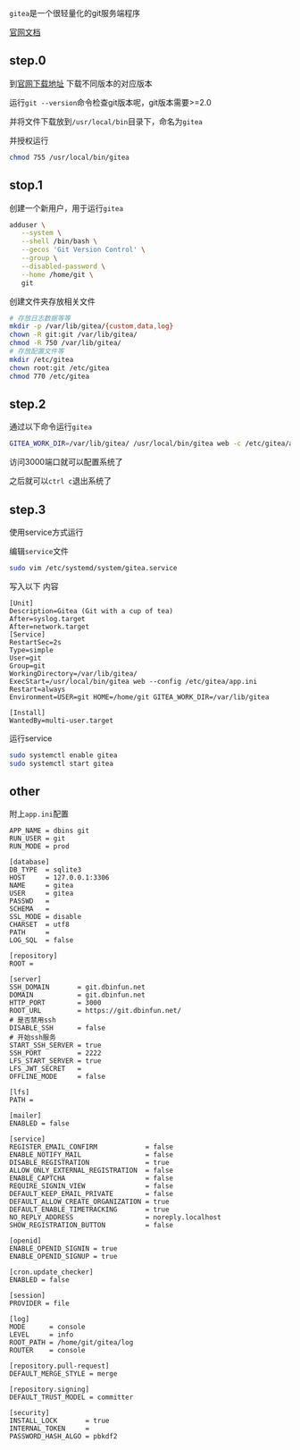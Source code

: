 `gitea`是一个很轻量化的git服务端程序

[官网文档](https://docs.gitea.com/zh-cn/)

## step.0

到[官网下载地址](https://dl.gitea.com/gitea/) 下载不同版本的对应版本

运行`git --version`命令检查git版本呢，git版本需要>=2.0

并将文件下载放到`/usr/local/bin`目录下，命名为`gitea`

并授权运行

```sh
chmod 755 /usr/local/bin/gitea
```

## stop.1

创建一个新用户，用于运行`gitea`

```sh
adduser \
   --system \
   --shell /bin/bash \
   --gecos 'Git Version Control' \
   --group \
   --disabled-password \
   --home /home/git \
   git
```

创建文件夹存放相关文件

```sh
# 存放日志数据等等
mkdir -p /var/lib/gitea/{custom,data,log}
chown -R git:git /var/lib/gitea/
chmod -R 750 /var/lib/gitea/
# 存放配置文件等
mkdir /etc/gitea
chown root:git /etc/gitea
chmod 770 /etc/gitea
```

## step.2

通过以下命令运行`gitea`

```sh
GITEA_WORK_DIR=/var/lib/gitea/ /usr/local/bin/gitea web -c /etc/gitea/app.ini
```

访问3000端口就可以配置系统了

之后就可以`ctrl c`退出系统了

## step.3

使用service方式运行

编辑`service`文件

```sh
sudo vim /etc/systemd/system/gitea.service
```

写入以下 内容

```properties
[Unit]
Description=Gitea (Git with a cup of tea)
After=syslog.target
After=network.target
[Service]
RestartSec=2s
Type=simple
User=git
Group=git
WorkingDirectory=/var/lib/gitea/
ExecStart=/usr/local/bin/gitea web --config /etc/gitea/app.ini
Restart=always
Environment=USER=git HOME=/home/git GITEA_WORK_DIR=/var/lib/gitea

[Install]
WantedBy=multi-user.target
```

运行service

```sh
sudo systemctl enable gitea
sudo systemctl start gitea
```

## other

附上`app.ini`配置

```properties
APP_NAME = dbins git
RUN_USER = git
RUN_MODE = prod

[database]
DB_TYPE  = sqlite3
HOST     = 127.0.0.1:3306
NAME     = gitea
USER     = gitea
PASSWD   =
SCHEMA   =
SSL_MODE = disable
CHARSET  = utf8
PATH     = 
LOG_SQL  = false

[repository]
ROOT = 

[server]
SSH_DOMAIN       = git.dbinfun.net
DOMAIN           = git.dbinfun.net
HTTP_PORT        = 3000
ROOT_URL         = https://git.dbinfun.net/
# 是否禁用ssh
DISABLE_SSH      = false
# 开始ssh服务
START_SSH_SERVER = true
SSH_PORT         = 2222
LFS_START_SERVER = true
LFS_JWT_SECRET   = 
OFFLINE_MODE     = false

[lfs]
PATH = 

[mailer]
ENABLED = false

[service]
REGISTER_EMAIL_CONFIRM            = false
ENABLE_NOTIFY_MAIL                = false
DISABLE_REGISTRATION              = true
ALLOW_ONLY_EXTERNAL_REGISTRATION  = false
ENABLE_CAPTCHA                    = false
REQUIRE_SIGNIN_VIEW               = false
DEFAULT_KEEP_EMAIL_PRIVATE        = false
DEFAULT_ALLOW_CREATE_ORGANIZATION = true
DEFAULT_ENABLE_TIMETRACKING       = true
NO_REPLY_ADDRESS                  = noreply.localhost
SHOW_REGISTRATION_BUTTON          = false

[openid]
ENABLE_OPENID_SIGNIN = true
ENABLE_OPENID_SIGNUP = true

[cron.update_checker]
ENABLED = false

[session]
PROVIDER = file

[log]
MODE      = console
LEVEL     = info
ROOT_PATH = /home/git/gitea/log
ROUTER    = console

[repository.pull-request]
DEFAULT_MERGE_STYLE = merge

[repository.signing]
DEFAULT_TRUST_MODEL = committer

[security]
INSTALL_LOCK       = true
INTERNAL_TOKEN     = 
PASSWORD_HASH_ALGO = pbkdf2
```

